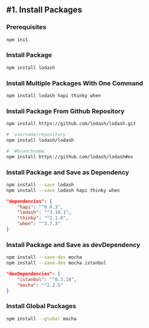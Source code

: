 ## #1. Install Packages

### Prerequisites

```sh
npm init
```

### Install Package

```sh
npm install lodash
```

### Install Multiple Packages With One Command

```sh
npm install lodash hapi thinky when
```

### Install Package From Github Repository

```sh
npm install https://github.com/lodash/lodash.git

# `username/repository`
npm install lodash/lodash

# `#branchname`
npm install https://github.com/lodash/lodash#es
```

### Install Package and Save as Dependency

```sh
npm install --save lodash
npm install --save lodash hapi thinky when
```

```json
"dependencies": {
    "hapi": "^9.0.3",
    "lodash": "^3.10.1",
    "thinky": "^2.1.6",
    "when": "^3.7.3"
}
```

### Install Package and Save as devDependency

```sh
npm install --save-dev mocha
npm install --save-dev mocha istanbul
```

```json
"devDependencies": {
    "istanbul": "^0.3.18",
    "mocha": "^2.2.5"
}
```

### Install Global Packages

```sh
npm install --global mocha
```
